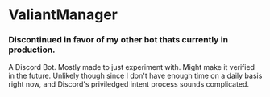 # ValiantManager

### Discontinued in favor of my other bot thats currently in production.

A Discord Bot. Mostly made to just experiment with. Might make it verified in the future. Unlikely though since I don't have enough time on a daily basis right now, and Discord's priviledged intent process sounds complicated.
